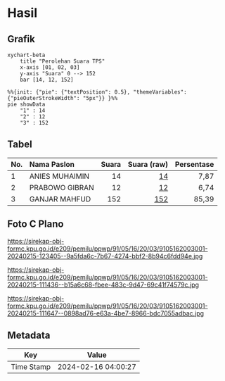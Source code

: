 # Hasil

## Grafik

```mermaid
xychart-beta
    title "Perolehan Suara TPS"
    x-axis [01, 02, 03]
    y-axis "Suara" 0 --> 152
    bar [14, 12, 152]
```

```mermaid
%%{init: {"pie": {"textPosition": 0.5}, "themeVariables": {"pieOuterStrokeWidth": "5px"}} }%%
pie showData
    "1" : 14
    "2" : 12
    "3" : 152
```

## Tabel

| No. | Nama Paslon    | Suara | Suara (raw) | Persentase |
|:--- |:-------------- | -----:| -----------:| ----------:|
| 1   | ANIES MUHAIMIN | 14    | [14][p-1]   | 7,87       |
| 2   | PRABOWO GIBRAN | 12    | [12][p-2]   | 6,74       |
| 3   | GANJAR MAHFUD  | 152   | [152][p-3]  | 85,39      |


[p-1]: https://github.com/gigit-pemilu/pemilu-2024-91-papua/blob/main/pilpres/hitung-suara/sub/91-papua/sub/05-kepulauan-yapen/sub/16-yawakukat/sub/2003-sanayoka/sub/001-tps/sub/paslon-1.txt
[p-2]: https://github.com/gigit-pemilu/pemilu-2024-91-papua/blob/main/pilpres/hitung-suara/sub/91-papua/sub/05-kepulauan-yapen/sub/16-yawakukat/sub/2003-sanayoka/sub/001-tps/sub/paslon-2.txt
[p-3]: https://github.com/gigit-pemilu/pemilu-2024-91-papua/blob/main/pilpres/hitung-suara/sub/91-papua/sub/05-kepulauan-yapen/sub/16-yawakukat/sub/2003-sanayoka/sub/001-tps/sub/paslon-3.txt

## Foto C Plano

https://sirekap-obj-formc.kpu.go.id/e209/pemilu/ppwp/91/05/16/20/03/9105162003001-20240215-123405--9a5fda6c-7b67-4274-bbf2-8b94c6fdd94e.jpg

https://sirekap-obj-formc.kpu.go.id/e209/pemilu/ppwp/91/05/16/20/03/9105162003001-20240215-111436--b15a6c68-fbee-483c-9d47-69c41f74579c.jpg

https://sirekap-obj-formc.kpu.go.id/e209/pemilu/ppwp/91/05/16/20/03/9105162003001-20240215-111647--0898ad76-e63a-4be7-8966-bdc7055adbac.jpg


## Metadata

| Key        | Value               |
| ---------- | ------------------- |
| Time Stamp | 2024-02-16 04:00:27 |



